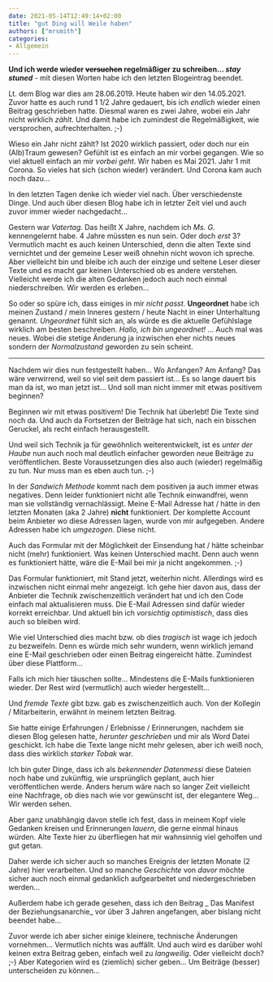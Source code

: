```yaml
---
date: 2021-05-14T12:49:14+02:00
title: "gut Ding will Weile haben"
authors: ["mrsmith"]
categories:
- Allgemein
---
```


__Und ich werde wieder ~~versuchen~~ regelmäßiger zu schreiben... _stay stuned___ - mit diesen Worten habe ich den letzten Blogeintrag beendet.

Lt. dem Blog war dies am 28.06.2019. Heute haben wir den 14.05.2021. Zuvor hatte es auch rund 1 1/2 Jahre gedauert, bis ich _endlich_ wieder einen Beitrag geschrieben hatte. Diesmal waren es zwei Jahre, wobei ein Jahr nicht wirklich _zählt_. Und damit habe ich zumindest die Regelmäßigkeit, wie versprochen, aufrechterhalten. ;-)

Wieso ein Jahr nicht zählt? Ist 2020 wirklich passiert, oder doch nur ein (Alb)Traum gewesen? Gefühlt ist es einfach an mir vorbei gegangen. Wie so viel aktuell einfach an mir _vorbei geht_. Wir haben es Mai 2021. Jahr 1 mit Corona. So vieles hat sich (schon wieder) verändert. Und Corona kam auch noch dazu...

In den letzten Tagen denke ich wieder viel nach. Über verschiedenste Dinge. Und auch über diesen Blog habe ich in letzter Zeit viel und auch zuvor immer wieder nachgedacht…  

Gestern war _Vatertag_. Das heißt X Jahre, nachdem ich _Ms. G._ kennengelernt habe. 4 Jahre müssten es nun sein. Oder doch _erst_ 3? Vermutlich macht es auch keinen Unterschied, denn die alten Texte sind vernichtet und der gemeine Leser weiß ohnehin nicht wovon ich spreche.
Aber vielleicht bin und bleibe ich auch der einzige und seltene Leser dieser Texte und es macht gar keinen Unterschied ob es andere verstehen. Vielleicht werde ich die alten Gedanken jedoch auch noch einmal niederschreiben. Wir werden es erleben…

So oder so spüre ich, dass einiges in mir _nicht passt_. __Ungeordnet__ habe ich meinen Zustand / mein Inneres gestern / heute Nacht in einer Unterhaltung genannt. _Ungeordnet_ fühlt sich an, als würde es die aktuelle Gefühlslage wirklich am besten beschreiben. _Hallo, ich bin ungeordnet!_ … Auch mal was neues. Wobei die stetige Änderung ja inzwischen eher nichts neues sondern der _Normalzustand_ geworden zu sein scheint.

----

Nachdem wir dies nun festgestellt haben… Wo Anfangen? Am Anfang? Das wäre verwirrend, weil so viel seit dem passiert ist… Es so lange dauert bis man da ist, wo man jetzt ist… Und soll man nicht immer mit etwas positivem beginnen?

Beginnen wir mit etwas positivem! Die Technik hat überlebt! Die Texte sind noch da. Und auch da Fortsetzen der Beiträge hat sich, nach ein bisschen Geruckel, als recht einfach herausgestellt.

Und weil sich Technik ja für gewöhnlich weiterentwickelt, ist es _unter der Haube_ nun auch noch mal deutlich einfacher geworden neue Beiträge zu veröffentlichen. Beste Voraussetzungen dies also auch (wieder) regelmäßig zu tun. Nur muss man es eben auch tun. ;-)

In der _Sandwich Methode_ kommt nach dem positiven ja auch immer etwas negatives. Denn leider funktioniert nicht alle Technik einwandfrei, wenn man sie vollständig vernachlässigt. Meine E-Mail Adresse hat / hätte in den letzten Monaten (aka 2 Jahre) __nicht__ funktioniert. Der komplette Account beim Anbieter wo diese Adressen lagen, wurde von mir aufgegeben. Andere Adressen habe ich _umgezogen_. Diese nicht.

Auch das Formular mit der Möglichkeit der Einsendung hat / hätte scheinbar nicht (mehr) funktioniert. Was keinen Unterschied macht. Denn auch wenn es funktioniert hätte, wäre die E-Mail bei mir ja nicht angekommen. ;-)

Das Formular funktioniert, mit Stand jetzt, weiterhin nicht. Allerdings wird es inzwischen nicht einmal mehr angezeigt. Ich gehe hier davon aus, dass der Anbieter die Technik zwischenzeitlich verändert hat und ich den Code einfach mal aktualisieren muss. Die E-Mail Adressen sind dafür wieder korrekt erreichbar. Und aktuell bin ich _vorsichtig optimistisch_, dass dies auch so bleiben wird.

Wie viel Unterschied dies macht bzw. ob dies _tragisch_ ist wage ich jedoch zu bezweifeln. Denn es würde mich sehr wundern, wenn wirklich jemand eine E-Mail geschrieben oder einen Beitrag eingereicht hätte. Zumindest über diese Plattform…

Falls ich mich hier täuschen sollte… Mindestens die E-Mails funktionieren wieder. Der Rest wird (vermutlich) auch wieder hergestellt…

Und _fremde Texte_ gibt bzw. gab es zwischenzeitlich auch. Von der Kollegin / Mitarbeiterin, erwähnt in meinem letzten Beitrag.

Sie hatte einige Erfahrungen / Erlebnisse / Erinnerungen, nachdem sie diesen Blog gelesen hatte, _herunter geschrieben_ und mir als Word Datei geschickt. Ich habe die Texte lange nicht mehr gelesen, aber ich weiß noch, dass dies wirklich _starker Tobak_ war.

Ich bin guter Dinge, dass ich als _bekennender Datenmessi_ diese Dateien noch habe und zukünftig, wie ursprünglich geplant, auch hier veröffentlichen werde. Anders herum wäre nach so langer Zeit vielleicht eine Nachfrage, ob dies nach wie vor gewünscht ist, der elegantere Weg… Wir werden sehen.

Aber ganz unabhängig davon stelle ich fest, dass in meinem Kopf viele Gedanken kreisen und Erinnerungen _lauern_, die gerne einmal hinaus würden. Alte Texte hier zu überfliegen hat mir wahnsinnig viel geholfen und gut getan.

Daher werde ich sicher auch so manches Ereignis der letzten Monate (2 Jahre) hier verarbeiten. Und so manche _Geschichte_ von _davor_ möchte sicher auch noch einmal gedanklich aufgearbeitet und niedergeschrieben werden…

Außerdem habe ich gerade gesehen, dass ich den Beitrag _ Das Manifest der Beziehungsanarchie_ vor über 3 Jahren angefangen, aber bislang nicht beendet habe…

Zuvor werde ich aber sicher einige kleinere, technische Änderungen vornehmen… Vermutlich nichts was auffällt. Und auch wird es darüber wohl keinen extra Beitrag geben, einfach weil zu _langweilig_. Oder vielleicht doch? ;-) Aber Kategorien wird es (ziemlich) sicher geben... Um Beiträge (besser) unterscheiden zu können...
